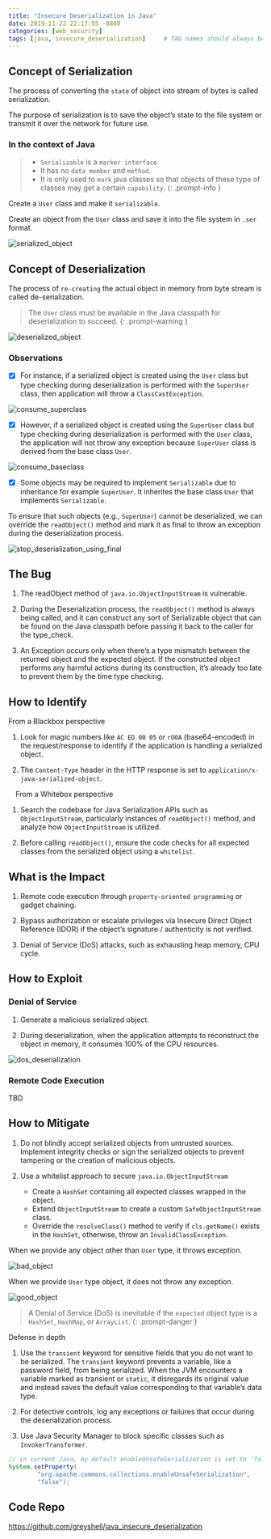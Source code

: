 ```yaml
---
title: "Insecure Deserialization in Java"
date: 2019-11-22 22:17:55 -0800
categories: [web_security]
tags: [java, insecure_deserialization]     # TAG names should always be lowercase
---
```


## Concept of Serialization

The process of converting the `state` of object into stream of bytes is called serialization.

The purpose of serialization is to save the object’s state to the file system or transmit it over the network for future use.

### In the context of Java

> - `Serializable` is a `marker interface`.
> - It has no `data member` and `method`.
> - It is only used to `mark` java classes so that objects of these type of classes may get a certain `capability`.
{: .prompt-info }


Create a `User` class and make it `serializable`.

Create an object from the `User` class and save it into the file system in `.ser` format.

![serialized_object](assets/2019-11-22-insecure_deserialization_java.assets/serialized_object.png)

## Concept of Deserialization

The process of `re-creating` the actual object in memory from byte stream is called de-serialization.

> The `User` class must be available in the Java classpath for deserialization to succeed.
{: .prompt-warning }


![deserialized_object](assets/2019-11-22-insecure_deserialization_java.assets/deserialized_object.png)

### Observations

- [x] For instance, if a serialized object is created using the `User` class but type checking during deserialization is performed with the `SuperUser` class, then application will throw a `ClassCastException`.

![consume_superclass](assets/2019-11-22-insecure_deserialization_java.assets/consume_superclass.png)

- [x] However, if a serialized object is created using the `SuperUser` class but type checking during deserialization is performed with the `User` class, the application will not throw any exception because `SuperUser` class is derived from the base class `User`.

![consume_baseclass](assets/2019-11-22-insecure_deserialization_java.assets/consume_baseclass.png)

- [x] Some objects may be required to implement `Serializable` due to inheritance for example `SuperUser`. It inherites the base class `User` that implements `Serializable`.

To ensure that such objects (e.g., `SuperUser`) cannot be deserialized, we can override the `readObject()` method and mark it as final to throw an exception during the deserialization process.

![stop_deserialization_using_final](assets/2019-11-22-insecure_deserialization_java.assets/stop_deserialization_using_final.png)

## The Bug

1. The readObject method of `java.io.ObjectInputStream` is vulnerable.

2. During the Deserialization process, the `readObject()` method is always being called, and it can construct any sort of Serializable object that can be found on the Java classpath before passing it back to the caller for the type_check.

3. An Exception occurs only when there’s a type mismatch between the returned object and the expected object. If the constructed object performs any harmful actions during its construction, it’s already too late to prevent them by the time type checking.


##  How to Identify

From a Blackbox perspective
1. Look for magic numbers like `AC ED 00 05` or `rO0A` (base64-encoded) in the request/response to identify if the application is handling a serialized object.

2. The `Content-Type` header in the HTTP response is set to `application/x-java-serialized-object`.

⠀
From a Whitebox perspective
1. Search the codebase for Java Serialization APIs such as `ObjectInputStream`, particularly instances of `readObject()` method, and analyze how `ObjectInputStream` is utilized.

2. Before calling `readObject()`, ensure the code checks for all expected classes from the serialized object using a `whitelist`.


## What is the Impact

1. Remote code execution through `property-oriented programming` or gadget chaining.

2. Bypass authorization or escalate privileges via Insecure Direct Object Reference (IDOR) if the object’s signature / authenticity is not verified.

3. Denial of Service (DoS) attacks, such as exhausting heap memory, CPU cycle.


## How to Exploit

### Denial of Service

1. Generate a malicious serialized object.

2. During deserialization, when the application attempts to reconstruct the object in memory, it consumes 100% of the CPU resources.

![dos_deserialization](assets/2019-11-22-insecure_deserialization_java.assets/dos_deserialization.png)

### Remote Code Execution

TBD

## How to Mitigate

1. Do not blindly accept serialized objects from untrusted sources. Implement integrity checks or sign the serialized objects to prevent tampering or the creation of malicious objects.

2. Use a whitelist approach to secure `java.io.ObjectInputStream`
    - Create a `HashSet` containing all expected classes wrapped in the object.
    - Extend `ObjectInputStream` to create a custom `SafeObjectInputStream` class.
    - Override the `resolveClass()` method to verify if `cls.getName()` exists in the `HashSet`, otherwise, throw an `InvalidClassException`.

When we provide any object other than `User` type, it throws exception.

![bad_object](assets/2019-11-22-insecure_deserialization_java.assets/bad_object.png)


When we provide `User` type object, it does not throw any exception.

![good_object](assets/2019-11-22-insecure_deserialization_java.assets/good_object.png)

> A Denial of Service (DoS) is inevitable if the `expected` object type is a `HashSet`, `HashMap`, or `ArrayList`.
{: .prompt-danger }



Defense in depth
1. Use the `transient` keyword for sensitive fields that you do not want to be serialized. The `transient` keyword prevents a variable, like a password field, from being serialized. When the JVM encounters a variable marked as transient or `static`, it disregards its original value and instead saves the default value corresponding to that variable’s data type.

2. For detective controls, log any exceptions or failures that occur during the deserialization process.


3. Use Java Security Manager to block specific classes such as `InvokerTransformer`.

```java
// in current Java, by default enableUnsafeSerialization is set to 'false'
System.setProperty(
        "org.apache.commons.collections.enableUnsafeSerialization",
        "false");
```


## Code Repo

https://github.com/greyshell/java_insecure_deserialization
